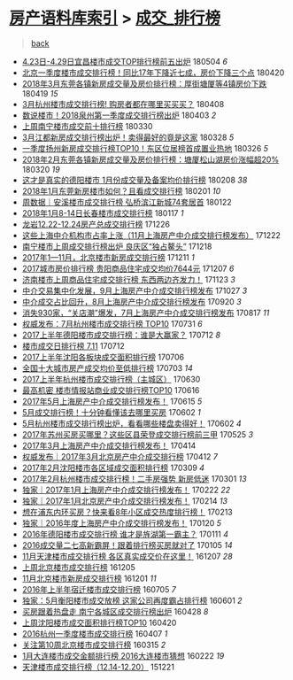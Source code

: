 [房产语料库索引](../../README.md)  > [成交_排行榜](成交_排行榜.md)
====
> [back](../README.md)

- [4.23日-4.29日宜昌楼市成交TOP排行榜前五出炉](http://jkwz.applinzi.com/ittc/7099177621680292881.html#4.23%E6%97%A5-4.29%E6%97%A5%E5%AE%9C%E6%98%8C%E6%A5%BC%E5%B8%82%E6%88%90%E4%BA%A4TOP%E6%8E%92%E8%A1%8C%E6%A6%9C%E5%89%8D%E4%BA%94%E5%87%BA%E7%82%89) 180504 *6* 
- [北京一季度楼市成交排行榜！同比17年下降近七成，房价下降三个点](http://jkwz.applinzi.com/ittc/7094013780692567051.html#%E5%8C%97%E4%BA%AC%E4%B8%80%E5%AD%A3%E5%BA%A6%E6%A5%BC%E5%B8%82%E6%88%90%E4%BA%A4%E6%8E%92%E8%A1%8C%E6%A6%9C%EF%BC%81%E5%90%8C%E6%AF%9417%E5%B9%B4%E4%B8%8B%E9%99%8D%E8%BF%91%E4%B8%83%E6%88%90%EF%BC%8C%E6%88%BF%E4%BB%B7%E4%B8%8B%E9%99%8D%E4%B8%89%E4%B8%AA%E7%82%B9) 180420  
- [2018年3月东莞各镇新房成交量及房价排行榜：厚街塘厦等4镇房价下跌](http://jkwz.applinzi.com/ittc/7093694387597083659.html#2018%E5%B9%B43%E6%9C%88%E4%B8%9C%E8%8E%9E%E5%90%84%E9%95%87%E6%96%B0%E6%88%BF%E6%88%90%E4%BA%A4%E9%87%8F%E5%8F%8A%E6%88%BF%E4%BB%B7%E6%8E%92%E8%A1%8C%E6%A6%9C%EF%BC%9A%E5%8E%9A%E8%A1%97%E5%A1%98%E5%8E%A6%E7%AD%894%E9%95%87%E6%88%BF%E4%BB%B7%E4%B8%8B%E8%B7%8C) 180419 *15* 
- [3月杭州楼市成交排行榜! 购房者都在哪里买买买？](http://jkwz.applinzi.com/ittc/7089609284528899089.html#3%E6%9C%88%E6%9D%AD%E5%B7%9E%E6%A5%BC%E5%B8%82%E6%88%90%E4%BA%A4%E6%8E%92%E8%A1%8C%E6%A6%9C%21+%E8%B4%AD%E6%88%BF%E8%80%85%E9%83%BD%E5%9C%A8%E5%93%AA%E9%87%8C%E4%B9%B0%E4%B9%B0%E4%B9%B0%EF%BC%9F) 180408  
- [数说楼市！2018泉州第一季度成交排行榜出炉](http://jkwz.applinzi.com/ittc/7087803251917587467.html#%E6%95%B0%E8%AF%B4%E6%A5%BC%E5%B8%82%EF%BC%812018%E6%B3%89%E5%B7%9E%E7%AC%AC%E4%B8%80%E5%AD%A3%E5%BA%A6%E6%88%90%E4%BA%A4%E6%8E%92%E8%A1%8C%E6%A6%9C%E5%87%BA%E7%82%89) 180403 *2* 
- [上周南宁楼市成交前十排行榜](http://jkwz.applinzi.com/ittc/7086215149306512394.html#%E4%B8%8A%E5%91%A8%E5%8D%97%E5%AE%81%E6%A5%BC%E5%B8%82%E6%88%90%E4%BA%A4%E5%89%8D%E5%8D%81%E6%8E%92%E8%A1%8C%E6%A6%9C) 180330  
- [3月江都新房成交排行榜出炉！卖得最好的竟是这家](http://jkwz.applinzi.com/ittc/7085535634527880202.html#3%E6%9C%88%E6%B1%9F%E9%83%BD%E6%96%B0%E6%88%BF%E6%88%90%E4%BA%A4%E6%8E%92%E8%A1%8C%E6%A6%9C%E5%87%BA%E7%82%89%EF%BC%81%E5%8D%96%E5%BE%97%E6%9C%80%E5%A5%BD%E7%9A%84%E7%AB%9F%E6%98%AF%E8%BF%99%E5%AE%B6) 180328 *5* 
- [一季度扬州新房成交排行榜TOP10！东区位居榜首成置业热地](http://jkwz.applinzi.com/ittc/7084827218918507530.html#%E4%B8%80%E5%AD%A3%E5%BA%A6%E6%89%AC%E5%B7%9E%E6%96%B0%E6%88%BF%E6%88%90%E4%BA%A4%E6%8E%92%E8%A1%8C%E6%A6%9CTOP10%EF%BC%81%E4%B8%9C%E5%8C%BA%E4%BD%8D%E5%B1%85%E6%A6%9C%E9%A6%96%E6%88%90%E7%BD%AE%E4%B8%9A%E7%83%AD%E5%9C%B0) 180326 *5* 
- [2018年2月东莞各镇新房成交量及房价排行榜：塘厦松山湖房价涨幅超20%](http://jkwz.applinzi.com/ittc/7082586408189690886.html#2018%E5%B9%B42%E6%9C%88%E4%B8%9C%E8%8E%9E%E5%90%84%E9%95%87%E6%96%B0%E6%88%BF%E6%88%90%E4%BA%A4%E9%87%8F%E5%8F%8A%E6%88%BF%E4%BB%B7%E6%8E%92%E8%A1%8C%E6%A6%9C%EF%BC%9A%E5%A1%98%E5%8E%A6%E6%9D%BE%E5%B1%B1%E6%B9%96%E6%88%BF%E4%BB%B7%E6%B6%A8%E5%B9%85%E8%B6%8520%25) 180320 *19* 
- [这才是真实的德阳楼市 1月份成交量及备案均价排行榜](http://jkwz.applinzi.com/ittc/7067666385696457734.html#%E8%BF%99%E6%89%8D%E6%98%AF%E7%9C%9F%E5%AE%9E%E7%9A%84%E5%BE%B7%E9%98%B3%E6%A5%BC%E5%B8%82+1%E6%9C%88%E4%BB%BD%E6%88%90%E4%BA%A4%E9%87%8F%E5%8F%8A%E5%A4%87%E6%A1%88%E5%9D%87%E4%BB%B7%E6%8E%92%E8%A1%8C%E6%A6%9C) 180208 *38* 
- [2018年1月东莞新房楼市如何？且看成交排行榜](http://jkwz.applinzi.com/ittc/7065136383457231882.html#2018%E5%B9%B41%E6%9C%88%E4%B8%9C%E8%8E%9E%E6%96%B0%E6%88%BF%E6%A5%BC%E5%B8%82%E5%A6%82%E4%BD%95%EF%BC%9F%E4%B8%94%E7%9C%8B%E6%88%90%E4%BA%A4%E6%8E%92%E8%A1%8C%E6%A6%9C) 180201 *10* 
- [周数据｜安溪楼市成交排行榜 弘桥滨江新城74套居首](http://jkwz.applinzi.com/ittc/7061481965629211658.html#%E5%91%A8%E6%95%B0%E6%8D%AE%EF%BD%9C%E5%AE%89%E6%BA%AA%E6%A5%BC%E5%B8%82%E6%88%90%E4%BA%A4%E6%8E%92%E8%A1%8C%E6%A6%9C+%E5%BC%98%E6%A1%A5%E6%BB%A8%E6%B1%9F%E6%96%B0%E5%9F%8E74%E5%A5%97%E5%B1%85%E9%A6%96) 180122  
- [2018年1月8-14日长春楼市成交排行榜](http://jkwz.applinzi.com/ittc/7059553509794382859.html#2018%E5%B9%B41%E6%9C%888-14%E6%97%A5%E9%95%BF%E6%98%A5%E6%A5%BC%E5%B8%82%E6%88%90%E4%BA%A4%E6%8E%92%E8%A1%8C%E6%A6%9C) 180117 *1* 
- [龙岩12.22-12.24房产总成交排行榜](http://jkwz.applinzi.com/ittc/7051306884814881809.html#%E9%BE%99%E5%B2%A912.22-12.24%E6%88%BF%E4%BA%A7%E6%80%BB%E6%88%90%E4%BA%A4%E6%8E%92%E8%A1%8C%E6%A6%9C) 171226  
- [这些上海中介机构市占率上涨（11月上海房产中介成交排行榜发布）](http://jkwz.applinzi.com/ittc/7049459524249846801.html#%E8%BF%99%E4%BA%9B%E4%B8%8A%E6%B5%B7%E4%B8%AD%E4%BB%8B%E6%9C%BA%E6%9E%84%E5%B8%82%E5%8D%A0%E7%8E%87%E4%B8%8A%E6%B6%A8%EF%BC%8811%E6%9C%88%E4%B8%8A%E6%B5%B7%E6%88%BF%E4%BA%A7%E4%B8%AD%E4%BB%8B%E6%88%90%E4%BA%A4%E6%8E%92%E8%A1%8C%E6%A6%9C%E5%8F%91%E5%B8%83%EF%BC%89) 171222  
- [南宁楼市上周成交排行榜出炉 良庆区“独占鳌头”](http://jkwz.applinzi.com/ittc/7048428338429821969.html#%E5%8D%97%E5%AE%81%E6%A5%BC%E5%B8%82%E4%B8%8A%E5%91%A8%E6%88%90%E4%BA%A4%E6%8E%92%E8%A1%8C%E6%A6%9C%E5%87%BA%E7%82%89+%E8%89%AF%E5%BA%86%E5%8C%BA%E2%80%9C%E7%8B%AC%E5%8D%A0%E9%B3%8C%E5%A4%B4%E2%80%9D) 171218  
- [2017年1—11月，北京楼市新房成交排行榜](http://jkwz.applinzi.com/ittc/7045746302661428241.html#2017%E5%B9%B41%E2%80%9411%E6%9C%88%EF%BC%8C%E5%8C%97%E4%BA%AC%E6%A5%BC%E5%B8%82%E6%96%B0%E6%88%BF%E6%88%90%E4%BA%A4%E6%8E%92%E8%A1%8C%E6%A6%9C) 171211 *1* 
- [2017城市房价排行榜 贵阳商品住宅成交均价7644元](http://jkwz.applinzi.com/ittc/7044307843568632848.html#2017%E5%9F%8E%E5%B8%82%E6%88%BF%E4%BB%B7%E6%8E%92%E8%A1%8C%E6%A6%9C+%E8%B4%B5%E9%98%B3%E5%95%86%E5%93%81%E4%BD%8F%E5%AE%85%E6%88%90%E4%BA%A4%E5%9D%87%E4%BB%B77644%E5%85%83) 171207 *6* 
- [济南楼市上周商品住宅成交排行榜 东西两边齐发力！](http://jkwz.applinzi.com/ittc/7039047136077939728.html#%E6%B5%8E%E5%8D%97%E6%A5%BC%E5%B8%82%E4%B8%8A%E5%91%A8%E5%95%86%E5%93%81%E4%BD%8F%E5%AE%85%E6%88%90%E4%BA%A4%E6%8E%92%E8%A1%8C%E6%A6%9C+%E4%B8%9C%E8%A5%BF%E4%B8%A4%E8%BE%B9%E9%BD%90%E5%8F%91%E5%8A%9B%EF%BC%81) 171123 *3* 
- [中介交易集中化发展，9月上海房产中介成交排行榜发布](http://jkwz.applinzi.com/ittc/7029051023333786641.html#%E4%B8%AD%E4%BB%8B%E4%BA%A4%E6%98%93%E9%9B%86%E4%B8%AD%E5%8C%96%E5%8F%91%E5%B1%95%EF%BC%8C9%E6%9C%88%E4%B8%8A%E6%B5%B7%E6%88%BF%E4%BA%A7%E4%B8%AD%E4%BB%8B%E6%88%90%E4%BA%A4%E6%8E%92%E8%A1%8C%E6%A6%9C%E5%8F%91%E5%B8%83) 171027 *3* 
- [中介成交占比回升，8月上海房产中介成交排行榜发布](http://jkwz.applinzi.com/ittc/7015324786987893777.html#%E4%B8%AD%E4%BB%8B%E6%88%90%E4%BA%A4%E5%8D%A0%E6%AF%94%E5%9B%9E%E5%8D%87%EF%BC%8C8%E6%9C%88%E4%B8%8A%E6%B5%B7%E6%88%BF%E4%BA%A7%E4%B8%AD%E4%BB%8B%E6%88%90%E4%BA%A4%E6%8E%92%E8%A1%8C%E6%A6%9C%E5%8F%91%E5%B8%83) 170920 *3* 
- [消失930家，“关店潮”爆发，7月上海房产中介成交排行榜发布](http://jkwz.applinzi.com/ittc/7002705009748476944.html#%E6%B6%88%E5%A4%B1930%E5%AE%B6%EF%BC%8C%E2%80%9C%E5%85%B3%E5%BA%97%E6%BD%AE%E2%80%9D%E7%88%86%E5%8F%91%EF%BC%8C7%E6%9C%88%E4%B8%8A%E6%B5%B7%E6%88%BF%E4%BA%A7%E4%B8%AD%E4%BB%8B%E6%88%90%E4%BA%A4%E6%8E%92%E8%A1%8C%E6%A6%9C%E5%8F%91%E5%B8%83) 170817 *11* 
- [权威发布：7月杭州楼市成交排行榜 TOP10](http://jkwz.applinzi.com/ittc/6996584972805473297.html#%E6%9D%83%E5%A8%81%E5%8F%91%E5%B8%83%EF%BC%9A7%E6%9C%88%E6%9D%AD%E5%B7%9E%E6%A5%BC%E5%B8%82%E6%88%90%E4%BA%A4%E6%8E%92%E8%A1%8C%E6%A6%9C+TOP10) 170731 *6* 
- [2017上半年德阳楼市成交排行榜：谁是大赢家？](http://jkwz.applinzi.com/ittc/6989487315368805393.html#2017%E4%B8%8A%E5%8D%8A%E5%B9%B4%E5%BE%B7%E9%98%B3%E6%A5%BC%E5%B8%82%E6%88%90%E4%BA%A4%E6%8E%92%E8%A1%8C%E6%A6%9C%EF%BC%9A%E8%B0%81%E6%98%AF%E5%A4%A7%E8%B5%A2%E5%AE%B6%EF%BC%9F) 170712 *8* 
- [楼市成交日排行榜 7.11](http://jkwz.applinzi.com/ittc/6989319045961483281.html#%E6%A5%BC%E5%B8%82%E6%88%90%E4%BA%A4%E6%97%A5%E6%8E%92%E8%A1%8C%E6%A6%9C+7.11) 170712  
- [2017上半年沈阳各板块成交面积排行榜](http://jkwz.applinzi.com/ittc/6987217264859153425.html#2017%E4%B8%8A%E5%8D%8A%E5%B9%B4%E6%B2%88%E9%98%B3%E5%90%84%E6%9D%BF%E5%9D%97%E6%88%90%E4%BA%A4%E9%9D%A2%E7%A7%AF%E6%8E%92%E8%A1%8C%E6%A6%9C) 170706  
- [全国十大城市房产成交均价至低排行榜](http://jkwz.applinzi.com/ittc/6986078115242443780.html#%E5%85%A8%E5%9B%BD%E5%8D%81%E5%A4%A7%E5%9F%8E%E5%B8%82%E6%88%BF%E4%BA%A7%E6%88%90%E4%BA%A4%E5%9D%87%E4%BB%B7%E8%87%B3%E4%BD%8E%E6%8E%92%E8%A1%8C%E6%A6%9C) 170703 *14* 
- [2017上半年杭州楼市成交排行榜（主城区）](http://jkwz.applinzi.com/ittc/6985104390774850565.html#2017%E4%B8%8A%E5%8D%8A%E5%B9%B4%E6%9D%AD%E5%B7%9E%E6%A5%BC%E5%B8%82%E6%88%90%E4%BA%A4%E6%8E%92%E8%A1%8C%E6%A6%9C%EF%BC%88%E4%B8%BB%E5%9F%8E%E5%8C%BA%EF%BC%89) 170630  
- [最高机密 楼市情报站商业成交排行榜TOP10](http://jkwz.applinzi.com/ittc/6979705130596172804.html#%E6%9C%80%E9%AB%98%E6%9C%BA%E5%AF%86+%E6%A5%BC%E5%B8%82%E6%83%85%E6%8A%A5%E7%AB%99%E5%95%86%E4%B8%9A%E6%88%90%E4%BA%A4%E6%8E%92%E8%A1%8C%E6%A6%9CTOP10) 170616  
- [2017年5月上海房产中介成交排行榜发布！](http://jkwz.applinzi.com/ittc/6979389291992974340.html#2017%E5%B9%B45%E6%9C%88%E4%B8%8A%E6%B5%B7%E6%88%BF%E4%BA%A7%E4%B8%AD%E4%BB%8B%E6%88%90%E4%BA%A4%E6%8E%92%E8%A1%8C%E6%A6%9C%E5%8F%91%E5%B8%83%EF%BC%81) 170615 *5* 
- [5月成交排行榜！十分钟看懂该去哪里买房](http://jkwz.applinzi.com/ittc/6974603270218580997.html#5%E6%9C%88%E6%88%90%E4%BA%A4%E6%8E%92%E8%A1%8C%E6%A6%9C%EF%BC%81%E5%8D%81%E5%88%86%E9%92%9F%E7%9C%8B%E6%87%82%E8%AF%A5%E5%8E%BB%E5%93%AA%E9%87%8C%E4%B9%B0%E6%88%BF) 170602 *1* 
- [5月杭州楼市成交排行榜出炉，看看哪些楼盘卖得好！](http://jkwz.applinzi.com/ittc/6974587524230939653.html#5%E6%9C%88%E6%9D%AD%E5%B7%9E%E6%A5%BC%E5%B8%82%E6%88%90%E4%BA%A4%E6%8E%92%E8%A1%8C%E6%A6%9C%E5%87%BA%E7%82%89%EF%BC%8C%E7%9C%8B%E7%9C%8B%E5%93%AA%E4%BA%9B%E6%A5%BC%E7%9B%98%E5%8D%96%E5%BE%97%E5%A5%BD%EF%BC%81) 170602 *4* 
- [2017年苏州买房买哪里？这些区县荣登成交排行榜前三甲](http://jkwz.applinzi.com/ittc/6971549665269908484.html#2017%E5%B9%B4%E8%8B%8F%E5%B7%9E%E4%B9%B0%E6%88%BF%E4%B9%B0%E5%93%AA%E9%87%8C%EF%BC%9F%E8%BF%99%E4%BA%9B%E5%8C%BA%E5%8E%BF%E8%8D%A3%E7%99%BB%E6%88%90%E4%BA%A4%E6%8E%92%E8%A1%8C%E6%A6%9C%E5%89%8D%E4%B8%89%E7%94%B2) 170525 *3* 
- [2017年3月上海房产中介成交排行榜发布！](http://jkwz.applinzi.com/ittc/6956315365469586436.html#2017%E5%B9%B43%E6%9C%88%E4%B8%8A%E6%B5%B7%E6%88%BF%E4%BA%A7%E4%B8%AD%E4%BB%8B%E6%88%90%E4%BA%A4%E6%8E%92%E8%A1%8C%E6%A6%9C%E5%8F%91%E5%B8%83%EF%BC%81) 170414  
- [权威发布｜2017年3月北京房产中介成交排行榜](http://jkwz.applinzi.com/ittc/6955576112452207620.html#%E6%9D%83%E5%A8%81%E5%8F%91%E5%B8%83%EF%BD%9C2017%E5%B9%B43%E6%9C%88%E5%8C%97%E4%BA%AC%E6%88%BF%E4%BA%A7%E4%B8%AD%E4%BB%8B%E6%88%90%E4%BA%A4%E6%8E%92%E8%A1%8C%E6%A6%9C) 170412 *7* 
- [2017年2月沈阳楼市各区域成交面积排行榜](http://jkwz.applinzi.com/ittc/6943078720381387781.html#2017%E5%B9%B42%E6%9C%88%E6%B2%88%E9%98%B3%E6%A5%BC%E5%B8%82%E5%90%84%E5%8C%BA%E5%9F%9F%E6%88%90%E4%BA%A4%E9%9D%A2%E7%A7%AF%E6%8E%92%E8%A1%8C%E6%A6%9C) 170309 *4* 
- [2017年2月杭州楼市成交排行榜！二手房强势 新房低迷](http://jkwz.applinzi.com/ittc/6940007684442162181.html#2017%E5%B9%B42%E6%9C%88%E6%9D%AD%E5%B7%9E%E6%A5%BC%E5%B8%82%E6%88%90%E4%BA%A4%E6%8E%92%E8%A1%8C%E6%A6%9C%EF%BC%81%E4%BA%8C%E6%89%8B%E6%88%BF%E5%BC%BA%E5%8A%BF+%E6%96%B0%E6%88%BF%E4%BD%8E%E8%BF%B7) 170301 *13* 
- [独家｜2017年1月上海房产中介成交排行榜发布！](http://jkwz.applinzi.com/ittc/6937385548154143749.html#%E7%8B%AC%E5%AE%B6%EF%BD%9C2017%E5%B9%B41%E6%9C%88%E4%B8%8A%E6%B5%B7%E6%88%BF%E4%BA%A7%E4%B8%AD%E4%BB%8B%E6%88%90%E4%BA%A4%E6%8E%92%E8%A1%8C%E6%A6%9C%E5%8F%91%E5%B8%83%EF%BC%81) 170222 *22* 
- [独家｜2017年1月北京房产中介成交排行榜发布！](http://jkwz.applinzi.com/ittc/6934426803971294213.html#%E7%8B%AC%E5%AE%B6%EF%BD%9C2017%E5%B9%B41%E6%9C%88%E5%8C%97%E4%BA%AC%E6%88%BF%E4%BA%A7%E4%B8%AD%E4%BB%8B%E6%88%90%E4%BA%A4%E6%8E%92%E8%A1%8C%E6%A6%9C%E5%8F%91%E5%B8%83%EF%BC%81) 170214 *13* 
- [想在浦东内环买房？快来看8年小区成交热度排行榜！](http://jkwz.applinzi.com/ittc/6934185539845751813.html#%E6%83%B3%E5%9C%A8%E6%B5%A6%E4%B8%9C%E5%86%85%E7%8E%AF%E4%B9%B0%E6%88%BF%EF%BC%9F%E5%BF%AB%E6%9D%A5%E7%9C%8B8%E5%B9%B4%E5%B0%8F%E5%8C%BA%E6%88%90%E4%BA%A4%E7%83%AD%E5%BA%A6%E6%8E%92%E8%A1%8C%E6%A6%9C%EF%BC%81) 170213  
- [独家｜2016年度上海房产中介成交排行榜发布！](http://jkwz.applinzi.com/ittc/6925150875990623237.html#%E7%8B%AC%E5%AE%B6%EF%BD%9C2016%E5%B9%B4%E5%BA%A6%E4%B8%8A%E6%B5%B7%E6%88%BF%E4%BA%A7%E4%B8%AD%E4%BB%8B%E6%88%90%E4%BA%A4%E6%8E%92%E8%A1%8C%E6%A6%9C%E5%8F%91%E5%B8%83%EF%BC%81) 170120 *5* 
- [2016年德阳楼市成交排行榜 谁才是旌湖第一霸主？](http://jkwz.applinzi.com/ittc/6921796888423826436.html#2016%E5%B9%B4%E5%BE%B7%E9%98%B3%E6%A5%BC%E5%B8%82%E6%88%90%E4%BA%A4%E6%8E%92%E8%A1%8C%E6%A6%9C+%E8%B0%81%E6%89%8D%E6%98%AF%E6%97%8C%E6%B9%96%E7%AC%AC%E4%B8%80%E9%9C%B8%E4%B8%BB%EF%BC%9F) 170111 *4* 
- [2016成交量二七高新霸屏！跟着排行榜买房就对了](http://jkwz.applinzi.com/ittc/6919697539623552005.html#2016%E6%88%90%E4%BA%A4%E9%87%8F%E4%BA%8C%E4%B8%83%E9%AB%98%E6%96%B0%E9%9C%B8%E5%B1%8F%EF%BC%81%E8%B7%9F%E7%9D%80%E6%8E%92%E8%A1%8C%E6%A6%9C%E4%B9%B0%E6%88%BF%E5%B0%B1%E5%AF%B9%E4%BA%86) 170105 *14* 
- [11月天津楼市成交排行榜 各区真实成交价在这里！](http://jkwz.applinzi.com/ittc/6908811511006233605.html#11%E6%9C%88%E5%A4%A9%E6%B4%A5%E6%A5%BC%E5%B8%82%E6%88%90%E4%BA%A4%E6%8E%92%E8%A1%8C%E6%A6%9C+%E5%90%84%E5%8C%BA%E7%9C%9F%E5%AE%9E%E6%88%90%E4%BA%A4%E4%BB%B7%E5%9C%A8%E8%BF%99%E9%87%8C%EF%BC%81) 161207 *28* 
- [上周北京楼市成交排行榜](http://jkwz.applinzi.com/ittc/6908148281816646660.html#%E4%B8%8A%E5%91%A8%E5%8C%97%E4%BA%AC%E6%A5%BC%E5%B8%82%E6%88%90%E4%BA%A4%E6%8E%92%E8%A1%8C%E6%A6%9C) 161205  
- [11月北京楼市新房成交排行榜](http://jkwz.applinzi.com/ittc/6906633958359303173.html#11%E6%9C%88%E5%8C%97%E4%BA%AC%E6%A5%BC%E5%B8%82%E6%96%B0%E6%88%BF%E6%88%90%E4%BA%A4%E6%8E%92%E8%A1%8C%E6%A6%9C) 161201 *11* 
- [2016年上半年宿迁楼市成交排行榜](http://jkwz.applinzi.com/ittc/6851384823725425669.html#2016%E5%B9%B4%E4%B8%8A%E5%8D%8A%E5%B9%B4%E5%AE%BF%E8%BF%81%E6%A5%BC%E5%B8%82%E6%88%90%E4%BA%A4%E6%8E%92%E8%A1%8C%E6%A6%9C) 160705 *7* 
- [独家：5月衡阳楼市成交放榜 这家公司再度霸占排行榜](http://jkwz.applinzi.com/ittc/6838692624386753541.html#%E7%8B%AC%E5%AE%B6%EF%BC%9A5%E6%9C%88%E8%A1%A1%E9%98%B3%E6%A5%BC%E5%B8%82%E6%88%90%E4%BA%A4%E6%94%BE%E6%A6%9C+%E8%BF%99%E5%AE%B6%E5%85%AC%E5%8F%B8%E5%86%8D%E5%BA%A6%E9%9C%B8%E5%8D%A0%E6%8E%92%E8%A1%8C%E6%A6%9C) 160601 *2* 
- [买房跟着热盘走 南宁各城区成交排行榜出炉](http://jkwz.applinzi.com/ittc/6826199522887599109.html#%E4%B9%B0%E6%88%BF%E8%B7%9F%E7%9D%80%E7%83%AD%E7%9B%98%E8%B5%B0+%E5%8D%97%E5%AE%81%E5%90%84%E5%9F%8E%E5%8C%BA%E6%88%90%E4%BA%A4%E6%8E%92%E8%A1%8C%E6%A6%9C%E5%87%BA%E7%82%89) 160428 *8* 
- [上周沈阳楼市成交面积排行榜TOP10](http://jkwz.applinzi.com/ittc/6823086366032135172.html#%E4%B8%8A%E5%91%A8%E6%B2%88%E9%98%B3%E6%A5%BC%E5%B8%82%E6%88%90%E4%BA%A4%E9%9D%A2%E7%A7%AF%E6%8E%92%E8%A1%8C%E6%A6%9CTOP10) 160420  
- [2016杭州一季度楼市成交排行榜](http://jkwz.applinzi.com/ittc/6818359105508869124.html#2016%E6%9D%AD%E5%B7%9E%E4%B8%80%E5%AD%A3%E5%BA%A6%E6%A5%BC%E5%B8%82%E6%88%90%E4%BA%A4%E6%8E%92%E8%A1%8C%E6%A6%9C) 160407 *1* 
- [关注第10周北京楼市成交排行榜](http://jkwz.applinzi.com/ittc/6809844984127685637.html#%E5%85%B3%E6%B3%A8%E7%AC%AC10%E5%91%A8%E5%8C%97%E4%BA%AC%E6%A5%BC%E5%B8%82%E6%88%90%E4%BA%A4%E6%8E%92%E8%A1%8C%E6%A6%9C) 160315 *2* 
- [1月大连楼市成交金额排行榜 2016大连楼市猜想](http://jkwz.applinzi.com/ittc/6801709585396139012.html#1%E6%9C%88%E5%A4%A7%E8%BF%9E%E6%A5%BC%E5%B8%82%E6%88%90%E4%BA%A4%E9%87%91%E9%A2%9D%E6%8E%92%E8%A1%8C%E6%A6%9C+2016%E5%A4%A7%E8%BF%9E%E6%A5%BC%E5%B8%82%E7%8C%9C%E6%83%B3) 160222 *19* 
- [天津楼市成交排行榜（12.14-12.20）](http://jkwz.applinzi.com/ittc/6778216198340871172.html#%E5%A4%A9%E6%B4%A5%E6%A5%BC%E5%B8%82%E6%88%90%E4%BA%A4%E6%8E%92%E8%A1%8C%E6%A6%9C%EF%BC%8812.14-12.20%EF%BC%89) 151221  

